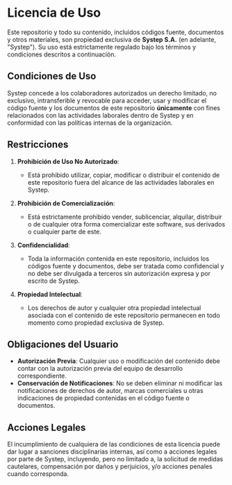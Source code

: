 # Licencia de Uso

Este repositorio y todo su contenido, incluidos códigos fuente, documentos y otros materiales, son propiedad exclusiva de **Systep S.A.** (en adelante, "Systep"). Su uso está estrictamente regulado bajo los términos y condiciones descritos a continuación.

## Condiciones de Uso

Systep concede a los colaboradores autorizados un derecho limitado, no exclusivo, intransferible y revocable para acceder, usar y modificar el código fuente y los documentos de este repositorio **únicamente** con fines relacionados con las actividades laborales dentro de Systep y en conformidad con las políticas internas de la organización.

## Restricciones

1. **Prohibición de Uso No Autorizado**: 
   - Está prohibido utilizar, copiar, modificar o distribuir el contenido de este repositorio fuera del alcance de las actividades laborales en Systep.
   
2. **Prohibición de Comercialización**: 
   - Está estrictamente prohibido vender, sublicenciar, alquilar, distribuir o de cualquier otra forma comercializar este software, sus derivados o cualquier parte de este.

3. **Confidencialidad**:
   - Toda la información contenida en este repositorio, incluidos los códigos fuente y documentos, debe ser tratada como confidencial y no debe ser divulgada a terceros sin autorización expresa y por escrito de Systep.

4. **Propiedad Intelectual**:
   - Los derechos de autor y cualquier otra propiedad intelectual asociada con el contenido de este repositorio permanecen en todo momento como propiedad exclusiva de Systep.

## Obligaciones del Usuario

- **Autorización Previa**: Cualquier uso o modificación del contenido debe contar con la autorización previa del equipo de desarrollo correspondiente.
- **Conservación de Notificaciones**: No se deben eliminar ni modificar las notificaciones de derechos de autor, marcas comerciales u otras indicaciones de propiedad contenidas en el código fuente o documentos.

## Acciones Legales

El incumplimiento de cualquiera de las condiciones de esta licencia puede dar lugar a sanciones disciplinarias internas, así como a acciones legales por parte de Systep, incluyendo, pero no limitado a, la solicitud de medidas cautelares, compensación por daños y perjuicios, y/o acciones penales cuando corresponda.
